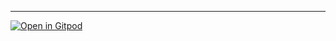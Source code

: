 
---
<!-- The text above the `---` will become the commit message when your
PR is merged. Please leave a blank newline before the `---`, otherwise
GitHub will format the text above it as a title.

For details on the "pull request lifecycle" in mathlib, please see:
https://leanprover-community.github.io/contribute/index.html

In particular, note that most reviewers will only notice your PR
if it passes the continuous integration checks.
Please ask for help on https://leanprover.zulipchat.com if needed.

To indicate co-authors, include lines at the bottom of the commit message
(that is, before the `---`) using the following format:

Co-authored-by: Author Name <author@email.com>

If you are moving or deleting declarations, please include these lines at the bottom of the commit message
(that is, before the `---`) using the following format:

Moves:
- Vector.* -> Mathlib.Vector.*
- ...

Deletions:
- Nat.bit1_add_bit1
- ...

Any other comments you want to keep out of the PR commit should go
below the `---`, and placed outside this HTML comment, or else they
will be invisible to reviewers.

If this PR depends on other PRs, please list them below this comment,
using the following format:
- [ ] depends on: #abc [optional extra text]
- [ ] depends on: #xyz [optional extra text]

-->

[![Open in Gitpod](https://gitpod.io/button/open-in-gitpod.svg)](https://gitpod.io/from-referrer/)
